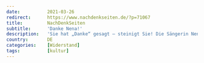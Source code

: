 ```yaml
---
date:          2021-03-26
redirect:      https://www.nachdenkseiten.de/?p=71067
title:         NachDenkSeiten
subtitle:      'Danke Nena!'
description:   'Sie hat „Danke“ gesagt – steinigt Sie! Die Sängerin Nena hat es tatsächlich gewagt, sich am Wochenende mit Bürgern zu solidarisieren, die gegen die schwersten Grundrechtseingriffe seit Bestehen der Bundesrepublik auf die Straße gehen. „Danke Kassel“ – so lautete die Botschaft, die Nena auf ihrem Instagram-Kanal veröffentlichte. Nun stimmen Medien zur Empörungswelle an. „Sollen Sie doch!“, sagt ...'
country:       DE
categories:    [Widerstand]
tags:          [kultur]
---
```

